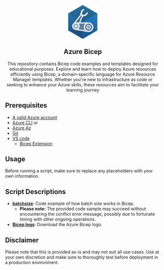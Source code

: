 <p align="center">
 <img width="110px" src=".images/azure-bicep.svg" align="center" alt="Azure Bicep" />
 <h2 align="center">Azure Bicep</h2>
 <p align="center">This repository contains Bicep code examples and templates designed for educational purposes. Explore and learn how to deploy Azure resources efficiently using Bicep, a domain-specific language for Azure Resource Manager templates. Whether you're new to infrastructure as code or seeking to enhance your Azure skills, these resources aim to facilitate your learning journey</p>
</p>

## Prerequisites

- [A valid Azure account][azure-account]
- [Azure CLI][azure-cli] or
- [Azure Az][azure-az]
- [Git][git-download]
- [VS code][vs-code]
  - [Bicep Extension][bicep-extension]

## Usage
Before running a script, make sure to replace any placeholders with your own information.

## Script Descriptions

- **[batchsize]**: Code example of how batch size works in Bicep.
  - **Please note:** The provided code sample may succeed without encountering the conflict error message, possibly due to fortunate timing with other ongoing operations. 
- **[Bicep logo][bicep-logo]**: Download the Azure Bicep logo.
## Disclaimer
Please note that this is provided as-is and may not suit all use cases. Use at your own discretion and make sure to thoroughly test before deployment in a production environment.

[azure-account]: https://azure.microsoft.com/en-us/free
[azure-az]: https://docs.microsoft.com/en-us/powershell/azure/install-az-ps?view=azps-6.6.0
[azure-cli]: https://docs.microsoft.com/en-us/cli/azure
[batchsize]: bicep/batchsize
[bicep-extension]: https://marketplace.visualstudio.com/items?itemName=ms-azuretools.vscode-bicep
[bicep-logo]: https://github.com/Azure/bicep/tree/main/docs/images
[git-download]: https://git-scm.com/downloads
[vs-code]: https://code.visualstudio.com
